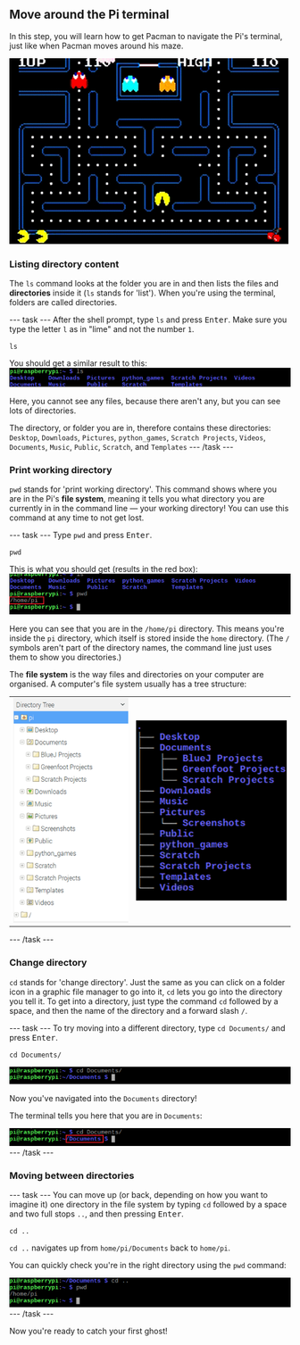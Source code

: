 ## Move around the Pi terminal

In this step, you will learn how to get Pacman to navigate the Pi's terminal, just like when Pacman moves around his maze.

![Pacman Gif](images/pacmangiphy.gif)

### Listing directory content

The `ls` command looks at the folder you are in and then lists the files and **directories** inside it (`ls` stands for 'list'). When you're using the terminal, folders are called directories.

--- task ---
After the shell prompt, type `ls` and press <kbd>Enter</kbd>. Make sure you type the letter `l` as in "lime" and not the number `1`.
```
ls
```
You should get a similar result to this:
![LS Command](images/lscommand.png)

Here, you cannot see any files, because there aren't any, but you can see lots of directories.

The directory, or folder you are in, therefore contains these directories:
  `Desktop`, `Downloads`, `Pictures`, `python_games`, `Scratch Projects`, `Videos`, `Documents`, `Music`, `Public`, `Scratch`, and `Templates`
--- /task ---


### Print working directory

`pwd` stands for 'print working directory'. This command shows where you are in the Pi's **file system**, meaning it tells you what directory you are currently in in the command line — your working directory! You can use this command at any time to not get lost.

--- task ---
Type `pwd` and press <kbd>Enter</kbd>.
```
pwd
```
This is what you should get (results in the red box):
![PWD Command](images/pwdcommand.png)

Here you can see that you are in the `/home/pi` directory. This means you're inside the `pi` directory, which itself is stored inside the `home` directory. (The `/` symbols aren't part of the directory names, the command line just uses them to show you directories.)

  The **file system** is the way files and directories on your computer are organised. A computer's file system usually has a tree structure:

  |                                              |                                              |
  | :------------------------------------------: | :------------------------------------------: |
  | ![File Manager](images/filemanager.png)      | ![File Tree](images/filetree.png)            |
--- /task ---


### Change directory

`cd` stands for 'change directory'. Just the same as you can click on a folder icon in a graphic file manager to go into it, `cd` lets you go into the directory you tell it. To get into a directory, just type the command `cd` followed by a space, and then the name of the directory and a forward slash `/`.

--- task ---
To try moving into a different directory, type `cd Documents/` and press <kbd>Enter</kbd>.
```
cd Documents/
```
![CD Documents](images/cddocuments.png)

Now you've navigated into the `Documents` directory!

The terminal tells you here that you are in `Documents`:

![CD Documents path](images/cddocumentspath.png)
--- /task ---


### Moving between directories

--- task ---
You can move up (or back, depending on how you want to imagine it) one directory in the file system by typing `cd` followed by a space and two full stops `..`, and then pressing <kbd>Enter</kbd>.
```
cd ..
```
`cd ..` navigates up from `home/pi/Documents` back to `home/pi`.

You can quickly check you're in the right directory using the `pwd` command:

![CD DotDot Command](images/cddotdotcommand.png)
--- /task ---

Now you're ready to catch your first ghost!
